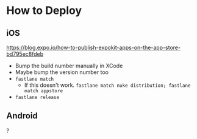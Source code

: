 # How to Deploy

## iOS

https://blog.expo.io/how-to-publish-expokit-apps-on-the-app-store-bd795ec8fdeb

- Bump the build number manually in XCode
- Maybe bump the version number too
- `fastlane match`
  - If this doesn't work. `fastlane match nuke distribution; fastlane match appstore`
- `fastlane release`

## Android

?
